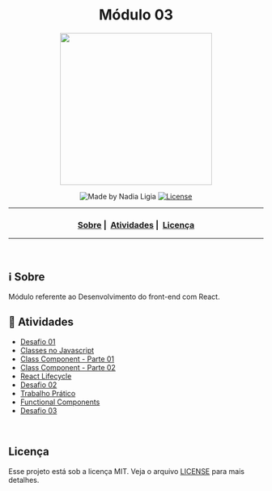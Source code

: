 <h1 align="center">Módulo 03</h1>
<p align="center">
  <img src="../assets/logo.jpeg" width="300" heigth="300">
</p>

<p align="center">
  <img alt="Made by Nadia Ligia" src="https://img.shields.io/badge/made%20by-Nadia%20Ligia-informational">
  
  <a href="license.md">
  <img alt="License" src="https://img.shields.io/badge/License-MIT-informational">
  </a>
</p>

___

<h3 align="center">
  <a href="#information_source-sobre">Sobre</a>&nbsp;|&nbsp;
  <a href="#book-atividades">Atividades</a>&nbsp;|&nbsp;
  <a href="#licença">Licença</a>
</h3>

___

<br>

## :information_source: Sobre

Módulo referente ao Desenvolvimento do front-end com React.

## :book: Atividades

- [Desafio 01](./desafio-01)
- [Classes no Javascript](./class-js)
- [Class Component - Parte 01](./react-counter-01)
- [Class Component - Parte 02](./react-counter-02)
- [React Lifecycle](./react-lifecycle)
- [Desafio 02](./desafio-02)
- [Trabalho Prático](./trabalho-pratico)
- [Functional Components](./functional-components)
- [Desafio 03](./desafio-03)


<br>

## Licença 

Esse projeto está sob a licença MIT. Veja o arquivo [LICENSE](../LICENSE) para mais detalhes.
